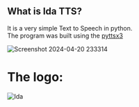 ## What is Ida TTS?
It is a very simple Text to Speech in python.<br />
The program was built using the [pyttsx3](https://pyttsx3.readthedocs.io/en/latest/engine.html)<br />

![Screenshot 2024-04-20 233314](https://github.com/code-grow/Ida_Text_to_Speech/assets/57804478/2d6dfb42-f5db-42fa-96bb-8fdcfa3c1483)



# The logo:
![Ida](https://github.com/code-grow/Ida_Text_to_Speech/assets/57804478/f36fa54a-1f34-44eb-8ae4-ad0677c779df)
